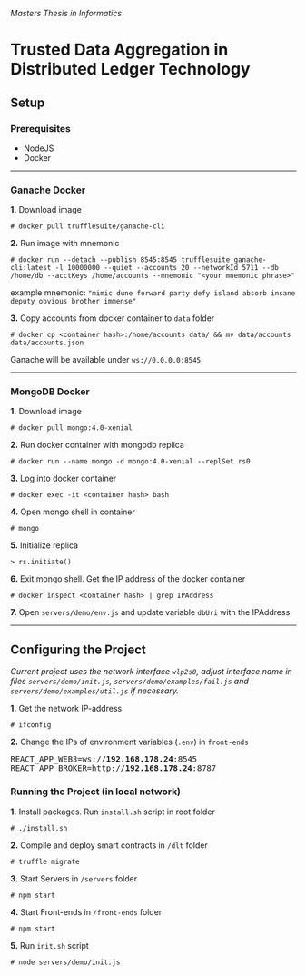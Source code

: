 _Masters Thesis in Informatics_

# Trusted Data Aggregation in Distributed Ledger Technology

## Setup

### **Prerequisites**

- NodeJS
- Docker

---

### **Ganache Docker**

**1.** Download image

```
# docker pull trufflesuite/ganache-cli
```

**2.** Run image with mnemonic

```
# docker run --detach --publish 8545:8545 trufflesuite ganache-cli:latest -l 10000000 --quiet --accounts 20 --networkId 5711 --db /home/db --acctKeys /home/accounts --mnemonic "<your mnemonic phrase>"
```

example mnemonic: `"mimic dune forward party defy island absorb insane deputy obvious brother immense"`

**3.** Copy accounts from docker container to `data` folder

```
# docker cp <container hash>:/home/accounts data/ && mv data/accounts data/accounts.json
```

Ganache will be available under `ws://0.0.0.0:8545`

---

### **MongoDB Docker**

**1.** Download image

```
# docker pull mongo:4.0-xenial
```

**2.** Run docker container with mongodb replica

```
# docker run --name mongo -d mongo:4.0-xenial --replSet rs0
```

**3.** Log into docker container

```
# docker exec -it <container hash> bash
```

**4.** Open mongo shell in container

```
# mongo
```

**5.** Initialize replica

```
> rs.initiate()
```

**6.** Exit mongo shell. Get the IP address of the docker container

```
# docker inspect <container hash> | grep IPAddress
```

**7.** Open `servers/demo/env.js` and update variable `dbUri` with the IPAddress

---

## **Configuring the Project**

_Current project uses the network interface `wlp2s0`, adjust interface name in files `servers/demo/init.js`, `servers/demo/examples/fail.js` and `servers/demo/examples/util.js` if necessary._

**1.** Get the network IP-address

```
# ifconfig
```

**2.** Change the IPs of environment variables (`.env`) in `front-ends`

<pre>
REACT_APP_WEB3=ws://<b>192.168.178.24</b>:8545
REACT_APP_BROKER=http://<b>192.168.178.24</b>:8787
</pre>

### **Running the Project** (in local network)

**1.** Install packages. Run `install.sh` script in root folder

```
# ./install.sh
```

**2.** Compile and deploy smart contracts in `/dlt` folder

```
# truffle migrate
```

**3.** Start Servers in `/servers` folder

```
# npm start
```

**4.** Start Front-ends in `/front-ends` folder

```
# npm start
```

**5.** Run `init.sh` script

```
# node servers/demo/init.js
```
